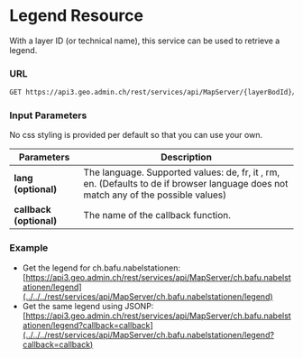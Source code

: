 # Legend Resource

With a layer ID (or technical name), this service can be used to
retrieve a legend.

### URL

```bash
GET https://api3.geo.admin.ch/rest/services/api/MapServer/{layerBodId}/legend
```

### Input Parameters

No css styling is provided per default so that you can use your own.

| Parameters              | Description                                                                                                                         |
| ----------------------- | ----------------------------------------------------------------------------------------------------------------------------------- |
| **lang (optional)**     | The language. Supported values: de, fr, it , rm, en. (Defaults to de if browser language does not match any of the possible values) |
| **callback (optional)** | The name of the callback function.                                                                                                  |

### Example

- Get the legend for ch.bafu.nabelstationen:
  [https://api3.geo.admin.ch/rest/services/api/MapServer/ch.bafu.nabelstationen/legend](../../../rest/services/api/MapServer/ch.bafu.nabelstationen/legend)
- Get the same legend using JSONP:
  [https://api3.geo.admin.ch/rest/services/api/MapServer/ch.bafu.nabelstationen/legend?callback=callback](../../../rest/services/api/MapServer/ch.bafu.nabelstationen/legend?callback=callback)
